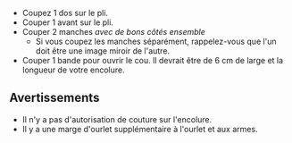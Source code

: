 *   Coupez 1 dos sur le pli.
*   Couper 1 avant sur le pli.
*   Couper 2 manches *avec de bons côtés ensemble*
    *   Si vous coupez les manches séparément, rappelez-vous que l'un doit être une image miroir de l'autre.
*   Couper 1 bande pour ouvrir le cou. Il devrait être de 6 cm de large et la longueur de votre encolure.

## Avertissements

*   Il n'y a pas d'autorisation de couture sur l'encolure.
*   Il y a une marge d'ourlet supplémentaire à l'ourlet et aux armes.
